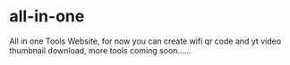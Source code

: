 # all-in-one
All in one Tools Website, for now you can create wifi qr code and yt video thumbnail download, more tools coming soon......
